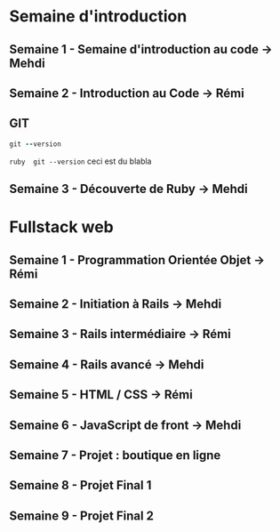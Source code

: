 # Semaine d'introduction
## Semaine 1 - Semaine d'introduction au code -> Mehdi
## Semaine 2 - Introduction au Code           -> Rémi
## GIT 
```ruby 
git --version
``` 

`ruby 
git --version` ceci est du blabla


## Semaine 3 - Découverte de Ruby             -> Mehdi

# Fullstack web
## Semaine 1 - Programmation Orientée Objet   -> Rémi
## Semaine 2 - Initiation à Rails             -> Mehdi
## Semaine 3 - Rails intermédiaire            -> Rémi
## Semaine 4 - Rails avancé                   -> Mehdi
## Semaine 5 - HTML / CSS                     -> Rémi
## Semaine 6 - JavaScript de front            -> Mehdi
## Semaine 7 - Projet : boutique en ligne
## Semaine 8 - Projet Final 1
## Semaine 9 - Projet Final 2
